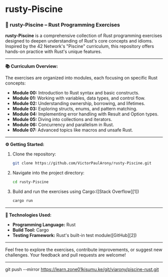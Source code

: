 # rusty-Piscine

### 🦀 rusty-Piscine – Rust Programming Exercises

**rusty-Piscine** is a comprehensive collection of Rust programming exercises designed to deepen understanding of Rust's core concepts and idioms. Inspired by the 42 Network's "Piscine" curriculum, this repository offers hands-on practice with Rust's unique features.

---

**📚 Curriculum Overview:**

The exercises are organized into modules, each focusing on specific Rust concepts:

* **Module 00:** Introduction to Rust syntax and basic constructs.
* **Module 01:** Working with variables, data types, and control flow.
* **Module 02:** Understanding ownership, borrowing, and lifetimes.
* **Module 03:** Exploring structs, enums, and pattern matching.
* **Module 04:** Implementing error handling with Result and Option types.
* **Module 05:** Diving into collections and iterators.
* **Module 06:** Concurrency and parallelism in Rust.
* **Module 07:** Advanced topics like macros and unsafe Rust.

---

**⚙️ Getting Started:**

1. Clone the repository:

   ```bash
   git clone https://github.com/VictorPaulArony/rusty-Piscine.git
   ```

2. Navigate into the project directory:

   ```bash
   cd rusty-Piscine
   ```

3. Build and run the exercises using Cargo:([Stack Overflow][1])

   ```bash
   cargo run
   ```

---

**🔧 Technologies Used:**

* **Programming Language:** Rust
* **Build Tool:** Cargo
* **Testing Framework:** Rust's built-in test module([GitHub][2])

---

Feel free to explore the exercises, contribute improvements, or suggest new challenges. Your feedback and pull requests are welcome!

---


git push --mirror https://learn.zone01kisumu.ke/git/viarony/piscine-rust.git
